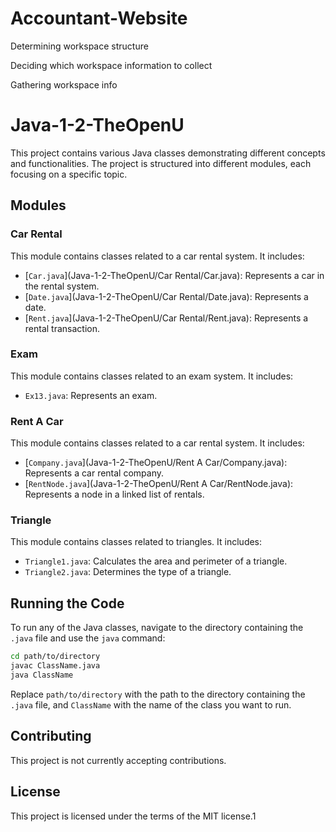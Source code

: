 # Accountant-Website
Determining workspace structure

Deciding which workspace information to collect

Gathering workspace info

# Java-1-2-TheOpenU

This project contains various Java classes demonstrating different concepts and functionalities. The project is structured into different modules, each focusing on a specific topic.

## Modules

### Car Rental

This module contains classes related to a car rental system. It includes:

- [`Car.java`](Java-1-2-TheOpenU/Car Rental/Car.java): Represents a car in the rental system.
- [`Date.java`](Java-1-2-TheOpenU/Car Rental/Date.java): Represents a date.
- [`Rent.java`](Java-1-2-TheOpenU/Car Rental/Rent.java): Represents a rental transaction.

### Exam

This module contains classes related to an exam system. It includes:

- `Ex13.java`: Represents an exam.

### Rent A Car

This module contains classes related to a car rental system. It includes:

- [`Company.java`](Java-1-2-TheOpenU/Rent A Car/Company.java): Represents a car rental company.
- [`RentNode.java`](Java-1-2-TheOpenU/Rent A Car/RentNode.java): Represents a node in a linked list of rentals.

### Triangle

This module contains classes related to triangles. It includes:

- `Triangle1.java`: Calculates the area and perimeter of a triangle.
- `Triangle2.java`: Determines the type of a triangle.

## Running the Code

To run any of the Java classes, navigate to the directory containing the `.java` file and use the `java` command:

```sh
cd path/to/directory
javac ClassName.java
java ClassName
```

Replace `path/to/directory` with the path to the directory containing the `.java` file, and `ClassName` with the name of the class you want to run.

## Contributing

This project is not currently accepting contributions.

## License

This project is licensed under the terms of the MIT license.1